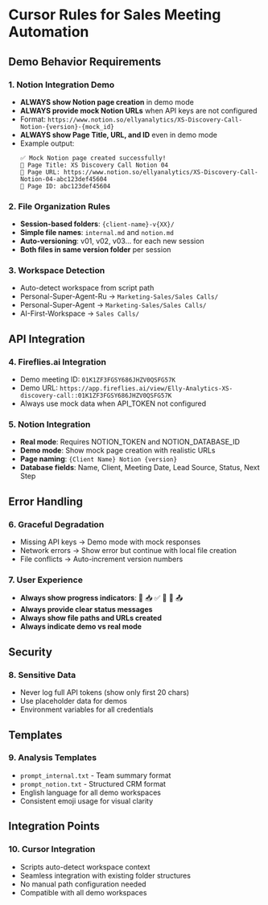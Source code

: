 # Cursor Rules for Sales Meeting Automation

## Demo Behavior Requirements

### 1. Notion Integration Demo
- **ALWAYS show Notion page creation** in demo mode
- **ALWAYS provide mock Notion URLs** when API keys are not configured
- Format: `https://www.notion.so/ellyanalytics/XS-Discovery-Call-Notion-{version}-{mock_id}`
- **ALWAYS show Page Title, URL, and ID** even in demo mode
- Example output:
  ```
  ✅ Mock Notion page created successfully!
  📄 Page Title: XS Discovery Call Notion 04
  🔗 Page URL: https://www.notion.so/ellyanalytics/XS-Discovery-Call-Notion-04-abc123def45604
  📄 Page ID: abc123def45604
  ```

### 2. File Organization Rules
- **Session-based folders**: `{client-name}-v{XX}/`
- **Simple file names**: `internal.md` and `notion.md`
- **Auto-versioning**: v01, v02, v03... for each new session
- **Both files in same version folder** per session

### 3. Workspace Detection
- Auto-detect workspace from script path
- Personal-Super-Agent-Ru → `Marketing-Sales/Sales Calls/`
- Personal-Super-Agent → `Marketing-Sales/Sales Calls/`
- AI-First-Workspace → `Sales Calls/`

## API Integration

### 4. Fireflies.ai Integration
- Demo meeting ID: `01K1ZF3FGSY686JHZV0QSFG57K`
- Demo URL: `https://app.fireflies.ai/view/Elly-Analytics-XS-discovery-call::01K1ZF3FGSY686JHZV0QSFG57K`
- Always use mock data when API_TOKEN not configured

### 5. Notion Integration
- **Real mode**: Requires NOTION_TOKEN and NOTION_DATABASE_ID
- **Demo mode**: Show mock page creation with realistic URLs
- **Page naming**: `{Client Name} Notion {version}`
- **Database fields**: Name, Client, Meeting Date, Lead Source, Status, Next Step

## Error Handling

### 6. Graceful Degradation
- Missing API keys → Demo mode with mock responses
- Network errors → Show error but continue with local file creation
- File conflicts → Auto-increment version numbers

### 7. User Experience
- **Always show progress indicators**: 🚀 📥 ✅ 🤖 💾 📤
- **Always provide clear status messages**
- **Always show file paths and URLs created**
- **Always indicate demo vs real mode**

## Security

### 8. Sensitive Data
- Never log full API tokens (show only first 20 chars)
- Use placeholder data for demos
- Environment variables for all credentials

## Templates

### 9. Analysis Templates
- `prompt_internal.txt` - Team summary format
- `prompt_notion.txt` - Structured CRM format
- English language for all demo workspaces
- Consistent emoji usage for visual clarity

## Integration Points

### 10. Cursor Integration
- Scripts auto-detect workspace context
- Seamless integration with existing folder structures
- No manual path configuration needed
- Compatible with all demo workspaces
